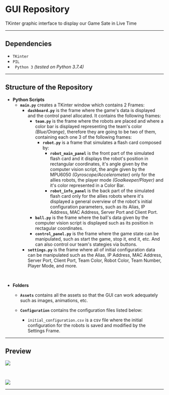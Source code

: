 # GUI Repository 
TKinter graphic interface to display our Game Sate in Live Time

---
## Dependencies
* `TKinter`
* `PIL`
* ` Python 3` *(tested on Python 3.7.4)*

---

## Structure of the Repository

* **Python Scripts**
    * **`main.py`** creates a TKinter window which contains 2 Frames:
        * **`dashboard.py`** is the frame where the game's data is displayed and the control panel allocated. It contains the following frames:
            * **`team.py`** is the frame where the robots are placed and where a color bar is displayed representing the team's color *(Blue/Orange)*, therefore they are going to be two of them, containing each one 3 of the following frames:
                * **`robot.py`** is a frame that simulates a flash card composed by:
                    * **`robot_main_panel`** is the front part of the simulated flash card and it displays the robot's position in rectangular coordinates, it's angle given by the computer vision script, the angle given by the MPU6050 *(Gyroscope/Accelerometer)* only for the allies robots, the player mode *(Goalkeeper/Player)* and it's color represented in a Color Bar.
                    * **`robot_info_panel`** is the back part of the simulated flash card only for the allies robots where it's displayed a general overview of the robot's initial configuration parameters, such as its Alias, IP Address, MAC Address, Server Port and Client Port.
            * **`ball.py`** is the frame where the ball's data given by the computer vision script is displayed such as its position in rectagular coordinates.
            * **`control_panel.py`** is the frame where the game state can be manipulated, such as start the game, stop it, end it, etc. And can also control our team's stategies via buttons.
        * **`settings.py`** is the frame where all of initial configuration data can be manipulated such as the Alias, IP Address, MAC Address, Server Port, Client Port, Team Color, Robot Color, Team Number, Player Mode, and more.

<br>

* **Folders**
    * **`Assets`** contains all the assets so that the GUI can work adequately such as images, animations, etc.

    * **`Configuration`** contains the configuration files listed below:
        * `initial_configuration.csv` is a csv file where the initial configuration for the robots is saved and modified by the Settings Frame.

---

## Preview

![](https://drive.google.com/uc?id=1MrcBCusFpwx9bjcRHtaYPyb2CglUsUf2)

<br>

![](https://drive.google.com/uc?id=1HL8Q7GyzoswSPQQ2rvAKV_38cBP2c3W3)

---